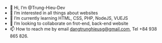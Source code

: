 - 👋 Hi, I’m @Trung-Hieu-Dev
- 👀 I’m interested in all things about websites
- 🌱 I’m currently learning HTML, CSS, PHP, NodeJS, VUEJS
- 💞️ I’m looking to collaborate on frot-end, back-end website
- 📫 How to reach me by email dangtrunghieusg@gmail.com, Tel +84 938 865 826.

<!---
Trung-Hieu-Dev/Trung-Hieu-Dev is a ✨ special ✨ repository because its `README.md` (this file) appears on your GitHub profile.
You can click the Preview link to take a look at your changes.
--->
